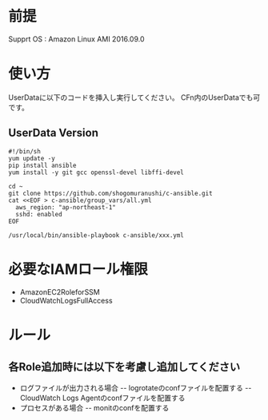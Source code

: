 # 前提
Supprt OS : Amazon Linux AMI 2016.09.0

# 使い方
UserDataに以下のコードを挿入し実行してください。
CFn内のUserDataでも可です。

## UserData Version
    #!/bin/sh
    yum update -y
    pip install ansible
    yum install -y git gcc openssl-devel libffi-devel

    cd ~
    git clone https://github.com/shogomuranushi/c-ansible.git
    cat <<EOF > c-ansible/group_vars/all.yml
      aws_region: "ap-northeast-1"
      sshd: enabled
    EOF
    
    /usr/local/bin/ansible-playbook c-ansible/xxx.yml

# 必要なIAMロール権限
- AmazonEC2RoleforSSM
- CloudWatchLogsFullAccess

# ルール
## 各Role追加時には以下を考慮し追加してください
- ログファイルが出力される場合
-- logrotateのconfファイルを配置する
-- CloudWatch Logs Agentのconfファイルを配置する
- プロセスがある場合
-- monitのconfを配置する
